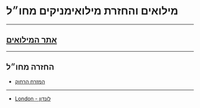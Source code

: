 # מילואים והחזרת מילואימניקים מחו״ל

---

## [אתר המילואים](<https://www.miluim.org/>)

---

## החזרה מחו״ל

- [המזרח הרחוק](<https://chat.whatsapp.com/KY3GCKEUQopERWMlgdC06Q>)

---

- [London - לונדון](<https://docs.google.com/forms/d/e/1FAIpQLSchDQ5S_lR5NzLDv0EYofour33DA60eaTQGSRWR5he4fKaNVQ/viewform>)
